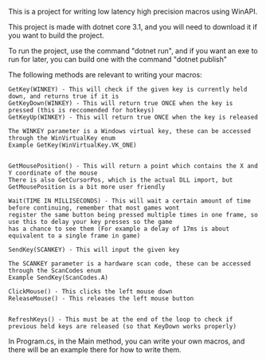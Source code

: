 This is a project for writing low latency high precision macros using WinAPI.

This project is made with dotnet core 3.1, and you will need to download it if you want to build the project.

To run the project, use the command "dotnet run", and if you want an exe to run for later, you can build one with the command "dotnet publish"



The following methods are relevant to writing your macros:

    GetKey(WINKEY) - This will check if the given key is currently held down, and returns true if it is
    GetKeyDown(WINKEY) - This will return true ONCE when the key is pressed (this is reccomended for hotkeys)
    GetKeyUp(WINKEY) - This will return true ONCE when the key is released

    The WINKEY parameter is a Windows virtual key, these can be accessed through the WinVirtualKey enum
    Example GetKey(WinVirtualKey.VK_ONE)


    GetMousePosition() - This will return a point which contains the X and Y coordinate of the mouse
    There is also GetCursorPos, which is the actual DLL import, but GetMousePosition is a bit more user friendly

    Wait(TIME IN MILLISECONDS) - This will wait a certain amount of time before continuing, remember that most games wont 
    register the same button being pressed multiple times in one frame, so use this to delay your key presses so the game 
    has a chance to see them (For example a delay of 17ms is about equivalent to a single frame in game)

    SendKey(SCANKEY) - This will input the given key

    The SCANKEY parameter is a hardware scan code, these can be accessed through the ScanCodes enum
    Example SendKey(ScanCodes.A)

    ClickMouse() - This clicks the left mouse down
    ReleaseMouse() - This releases the left mouse button


    RefreshKeys() - This must be at the end of the loop to check if previous held keys are released (so that KeyDown works properly)



In Program.cs, in the Main method, you can write your own macros, and there will be an example there for how to write them.